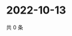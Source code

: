 # 2022-10-13

共 0 条

<!-- BEGIN WEIBO -->
<!-- 最后更新时间 Thu Oct 13 2022 09:50:09 GMT+0800 (China Standard Time) -->

<!-- END WEIBO -->

